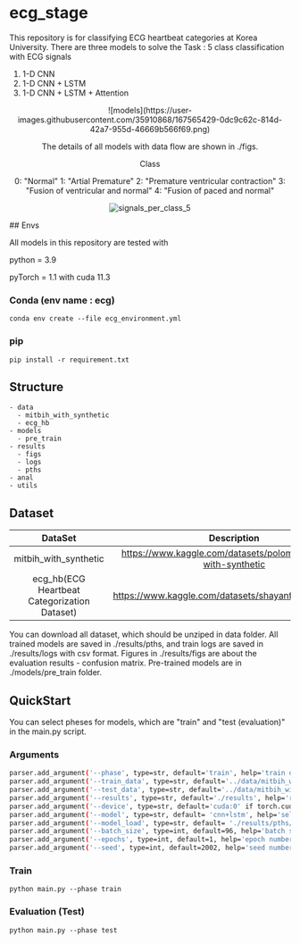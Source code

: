 # ecg_stage

This repository is for classifying ECG heartbeat categories at Korea University.
There are three models to solve the Task : 5 class classification with ECG signals


1. 1-D CNN 
2. 1-D CNN + LSTM 
3. 1-D CNN + LSTM + Attention 
<div align="center">
![models](https://user-images.githubusercontent.com/35910868/167565429-0dc9c62c-814d-42a7-955d-46669b566f69.png)

The details of all models with data flow are shown in ./figs.

Class

0: "Normal"
1: "Artial Premature"
2: "Premature ventricular contraction"
3: "Fusion of ventricular and normal"
4: "Fusion of paced and normal"

![signals_per_class_5](https://user-images.githubusercontent.com/35910868/167565755-f22289b8-48dc-46cb-ad67-df9deb138122.png)

</div>
## Envs

All models in this repository are tested with

python = 3.9

pyTorch = 1.1 with cuda 11.3

### Conda (env name : ecg)

```
conda env create --file ecg_environment.yml

```


### pip 

```
pip install -r requirement.txt
```

## Structure

```
- data
  - mitbih_with_synthetic
  - ecg_hb
- models
  - pre_train
- results
  - figs
  - logs
  - pths
- anal
- utils

```
## Dataset
| DataSet                                         | Description                                                        | 
| :--------------------------------------------:  | :----------------------------------------------------------------: | 
| mitbih_with_synthetic                           | https://www.kaggle.com/datasets/polomarco/mitbih-with-synthetic    | 
| ecg_hb(ECG Heartbeat Categorization Dataset)    | https://www.kaggle.com/datasets/shayanfazeli/heartbeat             | 

You can download all dataset, which should be unziped in data folder.
All trained models are saved in ./results/pths, and train logs are saved in ./results/logs with csv format. 
Figures in ./results/figs are about the evaluation results - confusion matrix.
Pre-trained models are in ./models/pre_train folder. 
## QuickStart

You can select pheses for models, which are "train" and "test (evaluation)" in the main.py script.

### Arguments

```bash
parser.add_argument('--phase', type=str, default='train', help='train or test')
parser.add_argument('--train_data', type=str, default='../data/mitbih_with_synthetic/mitbih_with_syntetic_train.csv',  help='train csv path')
parser.add_argument('--test_data', type=str, default='../data/mitbih_with_synthetic/mitbih_with_syntetic_test.csv', help='test csv path')
parser.add_argument('--results', type=str, default='./results', help='results path')
parser.add_argument('--device', type=str, default='cuda:0' if torch.cuda.is_available() else 'cpu' , help='GPU or CPU') 
parser.add_argument('--model', type=str, default= 'cnn+lstm', help='select the models : cnn, cnn+lstm, cnn+lstm+attn ')
parser.add_argument('--model_load', type=str, default= './results/pths/best_cnn_model_epoch4.pth', help='train model path')
parser.add_argument('--batch_size', type=int, default=96, help='batch size')
parser.add_argument('--epochs', type=int, default=1, help='epoch number')
parser.add_argument('--seed', type=int, default=2002, help='seed number')

```

### Train 
```
python main.py --phase train

```
### Evaluation (Test)
```
python main.py --phase test

```